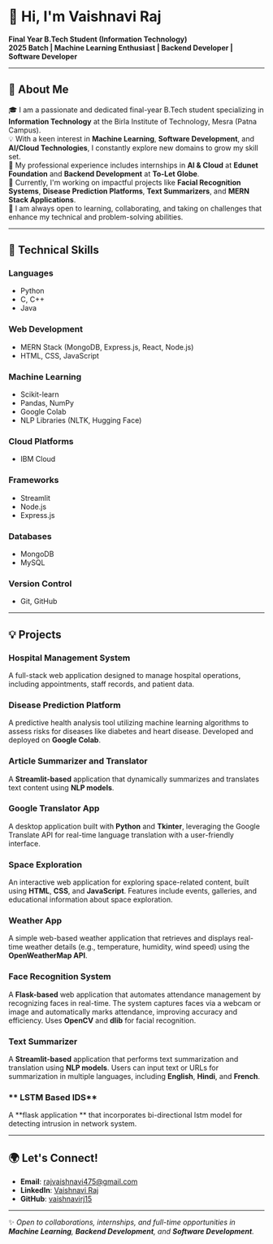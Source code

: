 # 👋 Hi, I'm Vaishnavi Raj  
**Final Year B.Tech Student (Information Technology)**  
**2025 Batch | Machine Learning Enthusiast | Backend Developer | Software Developer**  

---

## 🚀 About Me  
🎓 I am a passionate and dedicated final-year B.Tech student specializing in **Information Technology** at the Birla Institute of Technology, Mesra (Patna Campus).  
💡 With a keen interest in **Machine Learning**, **Software Development**, and **AI/Cloud Technologies**, I constantly explore new domains to grow my skill set.  
💼 My professional experience includes internships in **AI & Cloud** at **Edunet Foundation** and **Backend Development** at **To-Let Globe**.  
🔭 Currently, I'm working on impactful projects like **Facial Recognition Systems**, **Disease Prediction Platforms**, **Text Summarizers**, and **MERN Stack Applications**.  
🌱 I am always open to learning, collaborating, and taking on challenges that enhance my technical and problem-solving abilities.  

---

## 🔧 Technical Skills  

### **Languages**  
- Python  
- C, C++  
- Java  

### **Web Development**  
- MERN Stack (MongoDB, Express.js, React, Node.js)  
- HTML, CSS, JavaScript  

### **Machine Learning**  
- Scikit-learn  
- Pandas, NumPy  
- Google Colab  
- NLP Libraries (NLTK, Hugging Face)  

### **Cloud Platforms**  
- IBM Cloud  

### **Frameworks**  
- Streamlit  
- Node.js  
- Express.js  

### **Databases**  
- MongoDB  
- MySQL  

### **Version Control**  
- Git, GitHub  

---

## 💡 Projects  

### **Hospital Management System**  
A full-stack web application designed to manage hospital operations, including appointments, staff records, and patient data.

### **Disease Prediction Platform**  
A predictive health analysis tool utilizing machine learning algorithms to assess risks for diseases like diabetes and heart disease. Developed and deployed on **Google Colab**.  

### **Article Summarizer and Translator**  
A **Streamlit-based** application that dynamically summarizes and translates text content using **NLP models**.  

### **Google Translator App**  
A desktop application built with **Python** and **Tkinter**, leveraging the Google Translate API for real-time language translation with a user-friendly interface.  

### **Space Exploration**  
An interactive web application for exploring space-related content, built using **HTML**, **CSS**, and **JavaScript**. Features include events, galleries, and educational information about space exploration.  

### **Weather App**  
A simple web-based weather application that retrieves and displays real-time weather details (e.g., temperature, humidity, wind speed) using the **OpenWeatherMap API**.  

### **Face Recognition System**  
A **Flask-based** web application that automates attendance management by recognizing faces in real-time. The system captures faces via a webcam or image and automatically marks attendance, improving accuracy and efficiency. Uses **OpenCV** and **dlib** for facial recognition.

### **Text Summarizer**  
A **Streamlit-based** application that performs text summarization and translation using **NLP models**. Users can input text or URLs for summarization in multiple languages, including **English**, **Hindi**, and **French**.

### ** LSTM Based IDS**
A **flask application ** that incorporates bi-directional lstm model for detecting intrusion in network system. 

---

## 🌍 Let's Connect!  

- **Email**: [rajvaishnavi475@gmail.com](mailto:rajvaishnavi475@gmail.com)  
- **LinkedIn**: [Vaishnavi Raj](https://www.linkedin.com/in/vaishnaviraj721/)  
- **GitHub**: [vaishnavirj15](https://github.com/vaishnavirj15)  

---  



✨ *Open to collaborations, internships, and full-time opportunities in **Machine Learning**, **Backend Development**, and **Software Development**.*  



